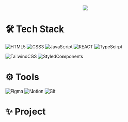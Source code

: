 <div align= "center">
    <img src="https://capsule-render.vercel.app/api?type=waving&color=e99ffe&height=180&text=Hello!%20I'm%20HyoKyoung&animation=&fontColor=ffffff&fontSize=50" />
    </div>

# 🛠️ Tech Stack

![HTML5](https://img.shields.io/badge/-HTML5-E34F26?style=for-the-badge&logo=html5&logoColor=white)
![CSS3](https://img.shields.io/badge/-CSS3-1572B6?style=for-the-badge&logo=css3&logoColor=white)
![JavaScript](https://img.shields.io/badge/-JavaScript-F7DF1E?style=for-the-badge&logo=javascript&logoColor=white)
![REACT](https://img.shields.io/badge/react-20232a.svg?style=for-the-badge&logo=react&logoColor=61DAFB)
![TypeScirpt](https://img.shields.io/badge/Typescript-3178C6?style=for-the-badge&logo=Typescript&logoColor=white)

![TailwindCSS](https://img.shields.io/badge/TailwindCSS-06B6D4?style=for-the-badge&logo=TailwindCSS&logoColor=white)
![StyledComponents](https://img.shields.io/badge/StyledComponents-DB7093?style=for-the-badge&logo=StyledComponents&logoColor=white)

# ⚙️ Tools

![Figma](https://img.shields.io/badge/Figma-F24E1E?style=for-the-badge&logo=Figma&logoColor=white)
![Notion](https://img.shields.io/badge/Notion-F3F3F3.svg?style=for-the-badge&logo=notion&logoColor=black)
![Git](https://img.shields.io/badge/git-F05033.svg?style=for-the-badge&logo=git&logoColor=white)

# ✨ Project

